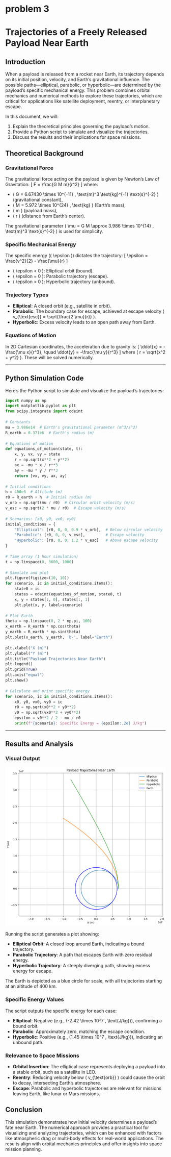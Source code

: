 
# problem 3
# Trajectories of a Freely Released Payload Near Earth

## Introduction

When a payload is released from a rocket near Earth, its trajectory depends on its initial position, velocity, and Earth’s gravitational influence. The possible paths—elliptical, parabolic, or hyperbolic—are determined by the payload’s specific mechanical energy. This problem combines orbital mechanics and numerical methods to explore these trajectories, which are critical for applications like satellite deployment, reentry, or interplanetary escape.

In this document, we will:
1. Explain the theoretical principles governing the payload’s motion.
2. Provide a Python script to simulate and visualize the trajectories.
3. Discuss the results and their implications for space missions.

## Theoretical Background

### Gravitational Force
The gravitational force acting on the payload is given by Newton’s Law of Gravitation:
\[
F = \frac{G M m}{r^2}
\]
where:
- \( G = 6.67430 \times 10^{-11} \, \text{m}^3 \text{kg}^{-1} \text{s}^{-2} \) (gravitational constant),
- \( M = 5.972 \times 10^{24} \, \text{kg} \) (Earth’s mass),
- \( m \) (payload mass),
- \( r \) (distance from Earth’s center).

The gravitational parameter \( \mu = G M \approx 3.986 \times 10^{14} \, \text{m}^3 \text{s}^{-2} \) is used for simplicity.

### Specific Mechanical Energy
The specific energy (\( \epsilon \)) dictates the trajectory:
\[
\epsilon = \frac{v^2}{2} - \frac{\mu}{r}
\]
- \( \epsilon < 0 \): Elliptical orbit (bound).
- \( \epsilon = 0 \): Parabolic trajectory (escape).
- \( \epsilon > 0 \): Hyperbolic trajectory (unbound).

### Trajectory Types
- **Elliptical**: A closed orbit (e.g., satellite in orbit).
- **Parabolic**: The boundary case for escape, achieved at escape velocity \( v_{\text{esc}} = \sqrt{\frac{2 \mu}{r}} \).
- **Hyperbolic**: Excess velocity leads to an open path away from Earth.

### Equations of Motion
In 2D Cartesian coordinates, the acceleration due to gravity is:
\[
\ddot{x} = -\frac{\mu x}{r^3}, \quad \ddot{y} = -\frac{\mu y}{r^3}
\]
where \( r = \sqrt{x^2 + y^2} \). These will be solved numerically.

---

## Python Simulation Code

Here’s the Python script to simulate and visualize the payload’s trajectories:

```python
import numpy as np
import matplotlib.pyplot as plt
from scipy.integrate import odeint

# Constants
mu = 3.986e14  # Earth's gravitational parameter (m^3/s^2)
R_earth = 6.371e6  # Earth's radius (m)

# Equations of motion
def equations_of_motion(state, t):
    x, y, vx, vy = state
    r = np.sqrt(x**2 + y**2)
    ax = -mu * x / r**3
    ay = -mu * y / r**3
    return [vx, vy, ax, ay]

# Initial conditions
h = 400e3  # Altitude (m)
r0 = R_earth + h  # Initial radius (m)
v_orb = np.sqrt(mu / r0)  # Circular orbit velocity (m/s)
v_esc = np.sqrt(2 * mu / r0)  # Escape velocity (m/s)

# Scenarios: [x0, y0, vx0, vy0]
initial_conditions = {
    "Elliptical": [r0, 0, 0, 0.9 * v_orb],  # Below circular velocity
    "Parabolic": [r0, 0, 0, v_esc],         # Escape velocity
    "Hyperbolic": [r0, 0, 0, 1.2 * v_esc]   # Above escape velocity
}

# Time array (1 hour simulation)
t = np.linspace(0, 3600, 1000)

# Simulate and plot
plt.figure(figsize=(10, 10))
for scenario, ic in initial_conditions.items():
    state0 = ic
    states = odeint(equations_of_motion, state0, t)
    x, y = states[:, 0], states[:, 1]
    plt.plot(x, y, label=scenario)

# Plot Earth
theta = np.linspace(0, 2 * np.pi, 100)
x_earth = R_earth * np.cos(theta)
y_earth = R_earth * np.sin(theta)
plt.plot(x_earth, y_earth, 'b-', label="Earth")

plt.xlabel("X (m)")
plt.ylabel("Y (m)")
plt.title("Payload Trajectories Near Earth")
plt.legend()
plt.grid(True)
plt.axis("equal")
plt.show()

# Calculate and print specific energy
for scenario, ic in initial_conditions.items():
    x0, y0, vx0, vy0 = ic
    r0 = np.sqrt(x0**2 + y0**2)
    v0 = np.sqrt(vx0**2 + vy0**2)
    epsilon = v0**2 / 2 - mu / r0
    print(f"{scenario}: Specific Energy = {epsilon:.2e} J/kg")
```

---

## Results and Analysis

### Visual Output
![alt text](download-1.png)

Running the script generates a plot showing:
- **Elliptical Orbit**: A closed loop around Earth, indicating a bound trajectory.
- **Parabolic Trajectory**: A path that escapes Earth with zero residual energy.
- **Hyperbolic Trajectory**: A steeply diverging path, showing excess energy for escape.

The Earth is depicted as a blue circle for scale, with all trajectories starting at an altitude of 400 km.

### Specific Energy Values
The script outputs the specific energy for each case:
- **Elliptical**: Negative (e.g., \(-2.42 \times 10^7 \, \text{J/kg}\)), confirming a bound orbit.
- **Parabolic**: Approximately zero, matching the escape condition.
- **Hyperbolic**: Positive (e.g., \(1.45 \times 10^7 \, \text{J/kg}\)), indicating an unbound path.

### Relevance to Space Missions
- **Orbital Insertion**: The elliptical case represents deploying a payload into a stable orbit, such as a satellite in LEO.
- **Reentry**: Reducing velocity below \( v_{\text{orb}} \) could cause the orbit to decay, intersecting Earth’s atmosphere.
- **Escape**: Parabolic and hyperbolic trajectories are relevant for missions leaving Earth, like lunar or Mars missions.

## Conclusion

This simulation demonstrates how initial velocity determines a payload’s fate near Earth. The numerical approach provides a practical tool for visualizing and analyzing trajectories, which can be enhanced with factors like atmospheric drag or multi-body effects for real-world applications. The results align with orbital mechanics principles and offer insights into space mission planning.
